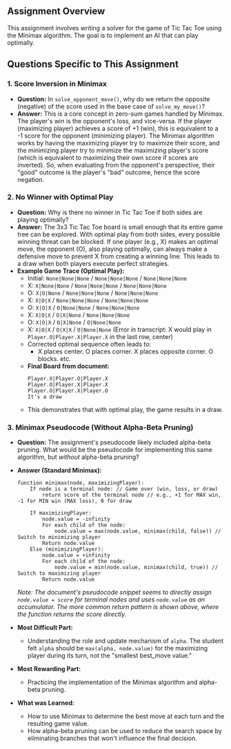 
## Assignment Overview

This assignment involves writing a solver for the game of Tic Tac Toe using the Minimax algorithm. The goal is to implement an AI that can play optimally.

## Questions Specific to This Assignment

### 1. Score Inversion in Minimax

*   **Question:** In `solve_opponent_move()`, why do we return the opposite (negative) of the score used in the base case of `solve_my_move()`?
*   **Answer:** This is a core concept in zero-sum games handled by Minimax. The player's win is the opponent's loss, and vice-versa. If the player (maximizing player) achieves a score of +1 (win), this is equivalent to a -1 score for the opponent (minimizing player). The Minimax algorithm works by having the maximizing player try to maximize their score, and the minimizing player try to minimize the maximizing player's score (which is equivalent to maximizing their own score if scores are inverted). So, when evaluating from the opponent's perspective, their "good" outcome is the player's "bad" outcome, hence the score negation.

### 2. No Winner with Optimal Play

*   **Question:** Why is there no winner in Tic Tac Toe if both sides are playing optimally?
*   **Answer:** The 3x3 Tic Tac Toe board is small enough that its entire game tree can be explored. With optimal play from both sides, every possible winning threat can be blocked. If one player (e.g., X) makes an optimal move, the opponent (O), also playing optimally, can always make a defensive move to prevent X from creating a winning line. This leads to a draw when both players execute perfect strategies.
*   **Example Game Trace (Optimal Play):**
    *   Initial: `None|None|None` / `None|None|None` / `None|None|None`
    *   X: `X|None|None` / `None|None|None` / `None|None|None`
    *   O: `X|O|None` / `None|None|None` / `None|None|None`
    *   X: `X|O|X` / `None|None|None` / `None|None|None`
    *   O: `X|O|X` / `O|None|None` / `None|None|None`
    *   X: `X|O|X` / `O|X|None` / `None|None|None`
    *   O: `X|O|X` / `O|X|None` / `O|None|None`
    *   X: `X|O|X` / `O|X|X` / `O|None|None` (Error in transcript: X would play in `Player.O|Player.X|Player.X` in the last row, center)
    *   Corrected optimal sequence often leads to:
        *   X places center. O places corner. X places opposite corner. O blocks. etc.
    *   **Final Board from document:**
        ```
        Player.X|Player.O|Player.X
        Player.O|Player.X|Player.X
        Player.O|Player.X|Player.O
        It's a draw
        ```
    *   This demonstrates that with optimal play, the game results in a draw.

### 3. Minimax Pseudocode (Without Alpha-Beta Pruning)

*   **Question:** The assignment's pseudocode likely included alpha-beta pruning. What would be the pseudocode for implementing this same algorithm, but *without* alpha-beta pruning?
*   **Answer (Standard Minimax):**
    ```
    function minimax(node, maximizingPlayer):
        If node is a terminal node: // Game over (win, loss, or draw)
            return score of the terminal node // e.g., +1 for MAX win, -1 for MIN win (MAX loss), 0 for draw

        If maximizingPlayer:
            node.value = -infinity
            For each child of the node:
                node.value = max(node.value, minimax(child, false)) // Switch to minimizing player
            Return node.value
        Else (minimizingPlayer):
            node.value = +infinity
            For each child of the node:
                node.value = min(node.value, minimax(child, true)) // Switch to maximizing player
            Return node.value
    ```
    *Note: The document's pseudocode snippet seems to directly assign `node.value = score` for terminal nodes and uses `node.value` as an accumulator. The more common return pattern is shown above, where the function returns the score directly.*


*   **Most Difficult Part:**
    *   Understanding the role and update mechanism of `alpha`. The student felt `alpha` should be `max(alpha, node.value)` for the maximizing player during its turn, not the "smallest best_move value."
*   **Most Rewarding Part:**
    *   Practicing the implementation of the Minimax algorithm and alpha-beta pruning.
*   **What was Learned:**
    *   How to use Minimax to determine the best move at each turn and the resulting game value.
    *   How alpha-beta pruning can be used to reduce the search space by eliminating branches that won't influence the final decision.

